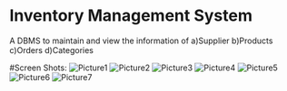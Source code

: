 # Inventory Management System
A DBMS to maintain and view the information of
  a)Supplier
  b)Products
  c)Orders
  d)Categories
  
 #Screen Shots:
 ![Picture1](https://user-images.githubusercontent.com/55882537/129436064-88973b94-fea3-4281-b615-eb805354a737.png)
![Picture2](https://user-images.githubusercontent.com/55882537/129436066-8b408b02-a30a-4837-81f3-9bc838ae9e5c.png)
![Picture3](https://user-images.githubusercontent.com/55882537/129436067-2b49097b-74b4-404f-962f-ead043018acf.png)
![Picture4](https://user-images.githubusercontent.com/55882537/129436068-d27c3569-c55a-44fe-a919-8a2d08617f35.png)
![Picture5](https://user-images.githubusercontent.com/55882537/129436069-0a521a22-c9db-419c-ae07-7dde25d4a3a5.png)
![Picture6](https://user-images.githubusercontent.com/55882537/129436070-078abff3-c6ce-4cc1-845d-1dda54132bf6.png)
![Picture7](https://user-images.githubusercontent.com/55882537/129436072-c34d44bf-1ea0-4d43-ace8-a60932aca764.png)

